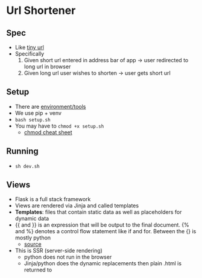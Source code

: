# Url Shortener

## Spec

- Like [tiny url](https://tinyurl.com/app)
- Specifically
  1. Given short url entered in address bar of app -> user redirected to long url in browser
  2. Given long url user wishes to shorten -> user gets short url

## Setup

- There are [environment/tools](https://testdriven.io/blog/python-environments/)
- We use pip + venv
- `bash setup.sh`
- You may have to `chmod +x setup.sh`
  - [chmod cheat sheet](https://quickref.me/chmod)

## Running

- `sh dev.sh`

## Views

- Flask is a full stack framework
- Views are rendered via Jinja and called templates
- **Templates**: files that contain static data as well as placeholders for dynamic data
- {{ and }} is an expression that will be output to the final document. {% and %} denotes a control flow statement like if and for. Between the {} is mostly python
  - [source](https://flask.palletsprojects.com/en/2.2.x/tutorial/templates/)
- This is SSR (server-side rendering)
  - python does not run in the browser
  - Jinja/python does the dynamic replacements then plain .html is returned to
  
